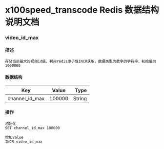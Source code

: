 x100speed_transcode Redis 数据结构说明文档
=======================================

### video_id_max
#### 描述
    存储当前最大的视频id值，利用redis原子性INCR获取，数据类型为数字的字符串，初始值为1000000
#### 数据结构
| Key            | Value         | Type   |
| -------------- |:-------------:| ------:|
| channel_id_max | 100000        | String |

#### 操作
    初始化
    SET channel_id_max 100000

    增加Value
    INCR video_id_max


